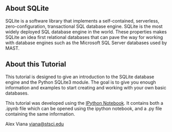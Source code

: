 About SQLite
------------

SQLite is a software library that implements a self-contained, serverless, zero-configuration, transactional SQL database engine. SQLite is the most widely deployed SQL database engine in the world. These properties makes SQLite an idea first relational databases that can pave the way for working with database engines such as the Microsoft SQL Server databases used by MAST.

About this Tutorial
-------------------

This tutorial is designed to give an introduction to the SQLite database engine and the Python SQLite3 module. The goal is to give you enough information and examples to start creating and working with your own basic databases.

This tutorial was developed using the [IPython Notebook](http://ipython.org/ipython-doc/dev/interactive/htmlnotebook.html). It contains both a .ipynb file which can be opened using the ipython notebook, and a .py file containing the same information. 

Alex Viana
viana@stsci.edu